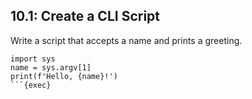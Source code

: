 ## 10.1: Create a CLI Script

Write a script that accepts a name and prints a greeting.

```plain
import sys
name = sys.argv[1]
print(f'Hello, {name}!')
```{exec}

